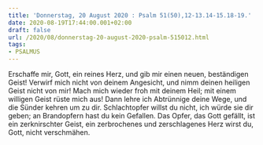 ```yaml
---
title: 'Donnerstag, 20 August 2020 : Psalm 51(50),12-13.14-15.18-19.'
date: 2020-08-19T17:44:00.001+02:00
draft: false
url: /2020/08/donnerstag-20-august-2020-psalm-515012.html
tags: 
- PSALMUS
---
```


Erschaffe mir, Gott, ein reines Herz, und gib mir einen neuen, beständigen Geist! Verwirf mich nicht von deinem Angesicht, und nimm deinen heiligen Geist nicht von mir! Mach mich wieder froh mit deinem Heil; mit einem willigen Geist rüste mich aus! Dann lehre ich Abtrünnige deine Wege, und die Sünder kehren um zu dir. Schlachtopfer willst du nicht, ich würde sie dir geben; an Brandopfern hast du kein Gefallen. Das Opfer, das Gott gefällt, ist ein zerknirschter Geist, ein zerbrochenes und zerschlagenes Herz wirst du, Gott, nicht verschmähen.